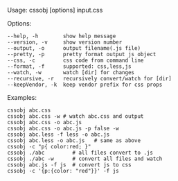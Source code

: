 
  Usage: cssobj [options] input.css

  Options:

    --help, -h        show help message
    --version, -v     show version number
    --output, -o      output filename(.js file)
    --pretty, -p      pretty format output js object
    --css, -c         css code from command line
    --format, -f      supported: css,less,js
    --watch, -w       watch [dir] for changes
    --recursive, -r   recursively convert/watch for [dir]
    --keepVendor, -k  keep vendor prefix for css props

  Examples:

    cssobj abc.css
    cssobj abc.css -w # watch abc.css and output
    cssobj abc.css -o abc.js
    cssobj abc.css -o abc.js -p false -w
    cssobj abc.less -f less -o abc.js
    cssobj abc.less -o abc.js   # same as above
    cssobj -c "p{ color:red; }"
    cssobj ./abc         # all files convert to .js
    cssobj ./abc -w      # convert all files and watch
    cssobj abc.js -f js  # convert js to css
    cssobj -c '{p:{color: "red"}}' -f js
